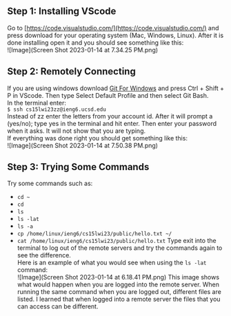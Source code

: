 ## **Step 1: Installing VScode**  
Go to [https://code.visualstudio.com/](https://code.visualstudio.com/) and press download for your operating system (Mac, Windows, Linux). After it is done installing open it and you should see something like this:  
![Image](Screen Shot 2023-01-14 at 7.34.25 PM.png)  
## **Step 2: Remotely Connecting**  
If you are using windows download [Git For Windows](https://gitforwindows.org/) and press Ctrl + Shift + P in VScode. Then type Select Default Profile and then select Git Bash.  
In the terminal enter:  
`$ ssh cs15lwi23zz@ieng6.ucsd.edu`  
Instead of zz enter the letters from your account id. After it will prompt a (yes/no); type yes in the terminal and hit enter. Then enter your password when it asks. It will not show that you are typing.  
If everything was done right you should get something like this:  
![Image](Screen Shot 2023-01-14 at 7.50.38 PM.png) 
## **Step 3: Trying Some Commands**  
Try some commands such as:  
* `cd ~` 
* `cd`  
* `ls` 
* `ls -lat` 
* `ls -a` 
* `cp /home/linux/ieng6/cs15lwi23/public/hello.txt ~/` 
* `cat /home/linux/ieng6/cs15lwi23/public/hello.txt` 
Type exit into the terminal to log out of the remote servers and try the commands again to see the difference.  
Here is an example of what you would see when using the `ls -lat` command:  
![Image](Screen Shot 2023-01-14 at 6.18.41 PM.png) 
This image shows what would happen when you are logged into the remote server. When running the same command when you are logged out, different files are listed. I learned that when logged into a remote server the files that you can access can be different.

